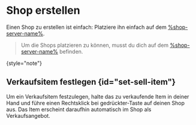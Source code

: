 <primary-label ref="survival-closed" />

# Shop erstellen

Einen Shop zu erstellen ist einfach: Platziere ihn einfach auf
dem [%shop-server-name%](servers.md "%shop-server-desc%").

> Um die Shops platzieren zu können, musst du dich auf
> dem [%shop-server-name%](servers.md "%shop-server-desc%") befinden.
>
{style="note"}

## Verkaufsitem festlegen {id="set-sell-item"}

Um ein Verkaufsitem festzulegen, halte das zu verkaufende Item in deiner Hand und führe einen
<shortcut>Rechtsklick</shortcut> bei gedrückter<shortcut key="$Shift"/>-Taste auf deinen Shop aus. 
Das Item erscheint daraufhin automatisch im Shop als Verkaufsangebot.

<seealso>
<category ref="shops">
<a href="manage-shop.md" summary="Hier findest du eine Anleitung, wie du deinen Shop verwalten kannst."/>
</category>
</seealso>